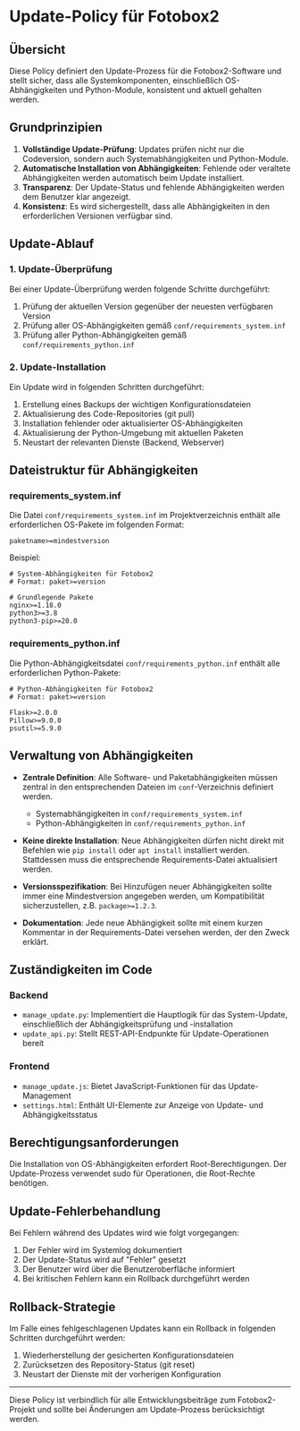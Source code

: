 # Update-Policy für Fotobox2

## Übersicht

Diese Policy definiert den Update-Prozess für die Fotobox2-Software und stellt sicher, dass alle Systemkomponenten, einschließlich OS-Abhängigkeiten und Python-Module, konsistent und aktuell gehalten werden.

## Grundprinzipien

1. **Vollständige Update-Prüfung**: Updates prüfen nicht nur die Codeversion, sondern auch Systemabhängigkeiten und Python-Module.
2. **Automatische Installation von Abhängigkeiten**: Fehlende oder veraltete Abhängigkeiten werden automatisch beim Update installiert.
3. **Transparenz**: Der Update-Status und fehlende Abhängigkeiten werden dem Benutzer klar angezeigt.
4. **Konsistenz**: Es wird sichergestellt, dass alle Abhängigkeiten in den erforderlichen Versionen verfügbar sind.

## Update-Ablauf

### 1. Update-Überprüfung

Bei einer Update-Überprüfung werden folgende Schritte durchgeführt:

1. Prüfung der aktuellen Version gegenüber der neuesten verfügbaren Version
2. Prüfung aller OS-Abhängigkeiten gemäß `conf/requirements_system.inf`
3. Prüfung aller Python-Abhängigkeiten gemäß `conf/requirements_python.inf`

### 2. Update-Installation

Ein Update wird in folgenden Schritten durchgeführt:

1. Erstellung eines Backups der wichtigen Konfigurationsdateien
2. Aktualisierung des Code-Repositories (git pull)
3. Installation fehlender oder aktualisierter OS-Abhängigkeiten
4. Aktualisierung der Python-Umgebung mit aktuellen Paketen
5. Neustart der relevanten Dienste (Backend, Webserver)

## Dateistruktur für Abhängigkeiten

### requirements_system.inf

Die Datei `conf/requirements_system.inf` im Projektverzeichnis enthält alle erforderlichen OS-Pakete im folgenden Format:

```
paketname>=mindestversion
```

Beispiel:
```
# System-Abhängigkeiten für Fotobox2
# Format: paket>=version

# Grundlegende Pakete
nginx>=1.18.0
python3>=3.8
python3-pip>=20.0
```

### requirements_python.inf

Die Python-Abhängigkeitsdatei `conf/requirements_python.inf` enthält alle erforderlichen Python-Pakete:

```
# Python-Abhängigkeiten für Fotobox2
# Format: paket>=version

Flask>=2.0.0
Pillow>=9.0.0
psutil>=5.9.0
```

## Verwaltung von Abhängigkeiten

- **Zentrale Definition**: Alle Software- und Paketabhängigkeiten müssen zentral in den entsprechenden Dateien im `conf`-Verzeichnis definiert werden.
  - Systemabhängigkeiten in `conf/requirements_system.inf`
  - Python-Abhängigkeiten in `conf/requirements_python.inf`

- **Keine direkte Installation**: Neue Abhängigkeiten dürfen nicht direkt mit Befehlen wie `pip install` oder `apt install` installiert werden. Stattdessen muss die entsprechende Requirements-Datei aktualisiert werden.

- **Versionsspezifikation**: Bei Hinzufügen neuer Abhängigkeiten sollte immer eine Mindestversion angegeben werden, um Kompatibilität sicherzustellen, z.B. `package>=1.2.3`.

- **Dokumentation**: Jede neue Abhängigkeit sollte mit einem kurzen Kommentar in der Requirements-Datei versehen werden, der den Zweck erklärt.

## Zuständigkeiten im Code

### Backend

- `manage_update.py`: Implementiert die Hauptlogik für das System-Update, einschließlich der Abhängigkeitsprüfung und -installation
- `update_api.py`: Stellt REST-API-Endpunkte für Update-Operationen bereit

### Frontend

- `manage_update.js`: Bietet JavaScript-Funktionen für das Update-Management
- `settings.html`: Enthält UI-Elemente zur Anzeige von Update- und Abhängigkeitsstatus

## Berechtigungsanforderungen

Die Installation von OS-Abhängigkeiten erfordert Root-Berechtigungen. Der Update-Prozess verwendet sudo für Operationen, die Root-Rechte benötigen.

## Update-Fehlerbehandlung

Bei Fehlern während des Updates wird wie folgt vorgegangen:

1. Der Fehler wird im Systemlog dokumentiert
2. Der Update-Status wird auf "Fehler" gesetzt
3. Der Benutzer wird über die Benutzeroberfläche informiert
4. Bei kritischen Fehlern kann ein Rollback durchgeführt werden

## Rollback-Strategie

Im Falle eines fehlgeschlagenen Updates kann ein Rollback in folgenden Schritten durchgeführt werden:

1. Wiederherstellung der gesicherten Konfigurationsdateien
2. Zurücksetzen des Repository-Status (git reset)
3. Neustart der Dienste mit der vorherigen Konfiguration

---

Diese Policy ist verbindlich für alle Entwicklungsbeiträge zum Fotobox2-Projekt und sollte bei Änderungen am Update-Prozess berücksichtigt werden.
